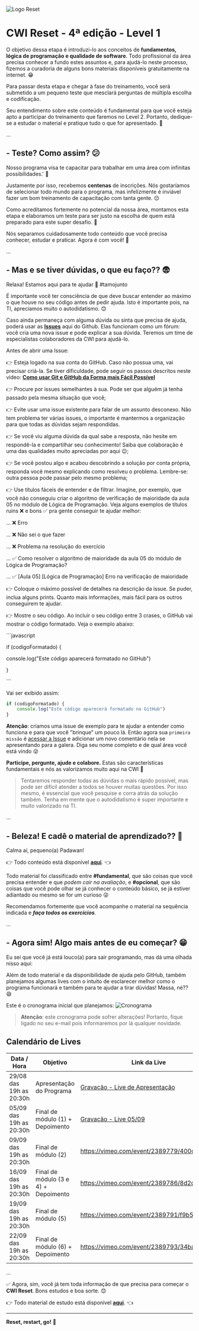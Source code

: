 ![Logo Reset](assets/logo-reset.png)

# CWI Reset - 4ª edição - Level 1

O objetivo dessa etapa é introduzi-lo aos conceitos de **fundamentos, lógica de programação e qualidade de software**. Todo profissional da área precisa conhecer a fundo estes assuntos e, para ajudá-lo neste processo, fizemos a curadoria de alguns bons materiais disponíveis gratuitamente na internet. 😁

Para passar desta etapa e chegar à fase do treinamento, você será submetido a um pequeno teste que mesclará perguntas de múltipla escolha e codificação.

Seu entendimento sobre este conteúdo é fundamental para que você esteja apto a participar do treinamento que faremos no Level 2. Portanto, dedique-se a estudar o material e pratique tudo o que for apresentado. 💪

...

## - Teste? Como assim? 😕

Nosso programa visa te capacitar para trabalhar em uma área com infinitas possibilidades.' 🚀 

Justamente por isso, recebemos **centenas** de inscrições. Nós gostaríamos de selecionar todo mundo para o programa, mas infelizmente é inviável fazer um bom treinamento de capacitação com tanta gente. 😔

Como acreditamos fortemente no potencial da nossa área, montamos esta etapa e elaboramos um teste para ser justo na escolha de quem está preparado para este super desafio. 💪

Nós separamos cuidadosamente todo conteúdo que você precisa conhecer, estudar e praticar. Agora é com você! 🚀

...

## - Mas e se tiver dúvidas, o que eu faço?? 😨

Relaxa! Estamos aqui para te ajudar 👊 #tamojunto

É importante você ter consciência de que deve buscar entender ao máximo o que houve no seu código antes de pedir ajuda. Isto é importante pois, na TI, apreciamos muito o autodidatismo. 😊

Caso ainda permaneça com alguma dúvida ou sinta que precisa de ajuda, poderá usar as **[Issues](https://github.com/cwi-reset/edicao-04-level-1/issues)** aqui do Github. Elas funcionam como um fórum: você cria uma nova issue e pode explicar a sua dúvida. Teremos um time de especialistas colaboradores da CWI para ajudá-lo.

Antes de abrir uma Issue:

👉 Esteja logado na sua conta do GitHub. Caso não possua uma, vai precisar criá-la. Se tiver dificuldade, pode seguir os passos descritos neste video: **[Como usar Git e GitHub da Forma mais Fácil Possível](https://www.youtube.com/watch?v=EGmzAs1G0z0)**

👉 Procure por issues semelhantes à sua. Pode ser que alguém já tenha passado pela mesma situação que você;

👉 Evite usar uma issue existente para falar de um assunto desconexo. Não tem problema ter várias issues, o importante é mantermos a organização para que todas as dúvidas sejam respondidas.

👉 Se você viu alguma dúvida da qual sabe a resposta, não hesite em respondê-la e compartilhar seu conhecimento! Saiba que colaboração é uma das qualidades muito apreciadas por aqui 😉;

👉 Se você postou algo e acabou descobrindo a solução por conta própria, responda você mesmo explicando como resolveu o problema. Lembre-se: outra pessoa pode passar pelo mesmo problema;

👉 Use títulos fáceis de entender e de filtrar. Imagine, por exemplo, que você não conseguiu criar o algoritmo de verificação de maioridade da aula 05 no módulo de Lógica de Programação. Veja alguns exemplos de títulos ruins ❌ e bons ✅ pra gente conseguir te ajudar melhor:

... ❌ Erro

... ❌ Não sei o que fazer

... ❌ Problema na resolução do exercício

... ✅ Como resolver o algoritmo de maioridade da aula 05 do módulo de Lógica de Programação?

... ✅ [Aula 05] [Lógica de Programação] Erro na verificação de maioridade

👉 Coloque o máximo possível de detalhes na descrição da issue. Se puder, inclua alguns prints. Quanto mais informações, mais fácil para os outros conseguirem te ajudar.

👉 Mostre o seu código. Ao incluir o seu código entre 3 crases, o GitHub vai mostrar o código formatado. Veja o exemplo abaixo:

\```javascript

if (codigoFormatado) {

console.log("Este código aparecerá formatado no GitHub")

}

\```

Vai ser exibido assim:

```javascript
if (codigoFormatado) {
    console.log("Este código aparecerá formatado no GitHub")
}
```

**Atenção**: criamos uma issue de exemplo para te ajudar a entender como funciona e para que você "brinque" um pouco lá. Então agora sua `primeira missão` é [acessar a Issue](https://github.com/cwi-reset/edicao-04-level-1/issues/1) e adicionar um novo comentário nela se apresentando para a galera. Diga seu nome completo e de qual área você está vindo 😜

**Participe, pergunte, ajude e colabore.** Estas são características fundamentais e nós as valorizamos muito aqui na CWI 🤘

> Tentaremos responder todas as dúvidas o mais rápido possível, mas pode ser difícil atender a todos se houver muitas questões. Por isso mesmo, é essencial que você pesquise e corra atrás da solução também. Tenha em mente que o autodidatismo é super importante e muito valorizado na TI.

...

## - Beleza! E cadê o material de aprendizado?? 🤔

Calma aí, pequeno(a) Padawan!

👉 Todo conteúdo está disponível **[aqui](material.md)**. 👈

Todo material foi classificado entre **#fundamental**, que são coisas que você precisa entender e que _podem cair na avaliação_, e **#opcional**, que são coisas que você pode olhar se já conhecer o conteúdo básico, se já estiver adiantado ou mesmo se for um curioso 😜

Recomendamos fortemente que você acompanhe o material na sequência indicada e **_faça todos os exercícios_**.

...

## - Agora sim! Algo mais antes de eu começar? 😁

Eu sei que você já está louco(a) para sair programando, mas dá uma olhada nisso aqui:

Além de todo material e da disponibilidade de ajuda pelo GitHub, também planejamos algumas lives com o intuito de esclarecer melhor como o programa funcionará e também para te ajudar a tirar dúvidas! Massa, né?? 😄

Este é o cronograma inicial que planejamos:
![Cronograma](assets/cronograma.png)

> **Atenção**: este cronograma pode sofrer alterações! Portanto, fique ligado no seu e-mail pois informaremos por lá qualquer novidade.

## Calendário de Lives

| Data / Hora             | Objetivo                             | Link da Live                                                             |
| ----------------------- | ------------------------------------ | ------------------------------------------------------------------------ |
| 29/08 das 19h as 20:30h | Apresentação do Programa             | [Gravação - Live de Apresentação](https://vimeo.com/743407625/07db9090ff)|
| 05/09 das 19h as 20:30h | Final de módulo (1) + Depoimento     | [Gravação - Live 05/09](https://vimeo.com/744736042/4cdf0d0ce0)          |
| 09/09 das 19h as 20:30h | Final de módulo (2)                  | https://vimeo.com/event/2389779/400c63f29b                               |
| 16/09 das 19h as 20:30h | Final de módulo (3 e 4) + Depoimento | https://vimeo.com/event/2389786/8d2d76ec62                               |
| 19/09 das 19h as 20:30h | Final de módulo (5)                  | https://vimeo.com/event/2389791/f9b56be894                               |
| 22/09 das 19h as 20:30h | Final de módulo (6) + Depoimento     | https://vimeo.com/event/2389793/34baad3713                               |

...

✅ Agora, sim, você já tem toda informação de que precisa para começar o **CWI Reset**. Bons estudos e boa sorte. 😊

👉 Todo material de estudo está disponível **[aqui](material.md)**. 👈

---

**Reset, restart, go!** 🚀
